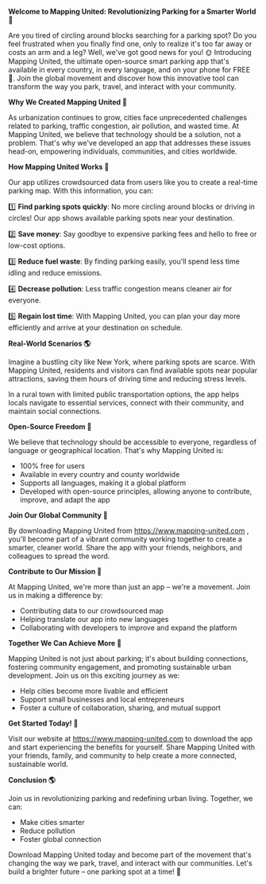 **Welcome to Mapping United: Revolutionizing Parking for a Smarter World 🚀**

Are you tired of circling around blocks searching for a parking spot? Do you feel frustrated when you finally find one, only to realize it's too far away or costs an arm and a leg? Well, we've got good news for you! 🌞 Introducing Mapping United, the ultimate open-source smart parking app that's available in every country, in every language, and on your phone for FREE 🙌. Join the global movement and discover how this innovative tool can transform the way you park, travel, and interact with your community.

**Why We Created Mapping United 🤔**

As urbanization continues to grow, cities face unprecedented challenges related to parking, traffic congestion, air pollution, and wasted time. At Mapping United, we believe that technology should be a solution, not a problem. That's why we've developed an app that addresses these issues head-on, empowering individuals, communities, and cities worldwide.

**How Mapping United Works 🔧**

Our app utilizes crowdsourced data from users like you to create a real-time parking map. With this information, you can:

1️⃣ **Find parking spots quickly**: No more circling around blocks or driving in circles! Our app shows available parking spots near your destination.

2️⃣ **Save money**: Say goodbye to expensive parking fees and hello to free or low-cost options.

3️⃣ **Reduce fuel waste**: By finding parking easily, you'll spend less time idling and reduce emissions.

4️⃣ **Decrease pollution**: Less traffic congestion means cleaner air for everyone.

5️⃣ **Regain lost time**: With Mapping United, you can plan your day more efficiently and arrive at your destination on schedule.

**Real-World Scenarios 🌎**

Imagine a bustling city like New York, where parking spots are scarce. With Mapping United, residents and visitors can find available spots near popular attractions, saving them hours of driving time and reducing stress levels.

In a rural town with limited public transportation options, the app helps locals navigate to essential services, connect with their community, and maintain social connections.

**Open-Source Freedom 🌟**

We believe that technology should be accessible to everyone, regardless of language or geographical location. That's why Mapping United is:

* 100% free for users
* Available in every country and county worldwide
* Supports all languages, making it a global platform
* Developed with open-source principles, allowing anyone to contribute, improve, and adapt the app

**Join Our Global Community 🌈**

By downloading Mapping United from https://www.mapping-united.com , you'll become part of a vibrant community working together to create a smarter, cleaner world. Share the app with your friends, neighbors, and colleagues to spread the word.

**Contribute to Our Mission 🤝**

At Mapping United, we're more than just an app – we're a movement. Join us in making a difference by:

* Contributing data to our crowdsourced map
* Helping translate our app into new languages
* Collaborating with developers to improve and expand the platform

**Together We Can Achieve More 🌟**

Mapping United is not just about parking; it's about building connections, fostering community engagement, and promoting sustainable urban development. Join us on this exciting journey as we:

* Help cities become more livable and efficient
* Support small businesses and local entrepreneurs
* Foster a culture of collaboration, sharing, and mutual support

**Get Started Today! 🚀**

Visit our website at https://www.mapping-united.com to download the app and start experiencing the benefits for yourself. Share Mapping United with your friends, family, and community to help create a more connected, sustainable world.

**Conclusion 🌎**

Join us in revolutionizing parking and redefining urban living. Together, we can:

* Make cities smarter
* Reduce pollution
* Foster global connection

Download Mapping United today and become part of the movement that's changing the way we park, travel, and interact with our communities. Let's build a brighter future – one parking spot at a time! 🌟